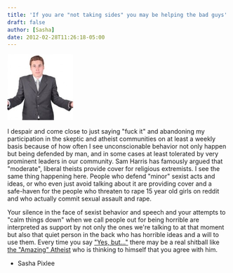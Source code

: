 ```yaml
---
title: 'If you are "not taking sides" you may be helping the bad guys'
draft: false
author: [Sasha]
date: 2012-02-28T11:26:18-05:00
---
```


![](/uploads/2012/02/366-shrug1-150x150.jpg)

I despair and come close to just saying "fuck it" and abandoning my participation in the skeptic and atheist communities on at least a weekly basis because of how often I see unconscionable behavior not only happen but being defended by man, and in some cases at least tolerated by very prominent leaders in our community. Sam Harris has famously argued that "moderate", liberal theists provide cover for religious extremists. I see the same thing happening here. People who defend "minor" sexist acts and ideas, or who even just avoid talking about it are providing cover and a safe-haven for the people who threaten to rape 15 year old girls on reddit and who actually commit sexual assault and rape.

Your silence in the face of sexist behavior and speech and your attempts to "calm things down" when we call people out for being horrible are interpreted as support by not only the ones we're talking to at that moment but also that quiet person in the back who has horrible ideas and a will to use them. Every time you say ["Yes, but..."](http://freethoughtblogs.com/greta/2011/12/29/why-yes-but-is-the-wrong-response-to-misogyny/) there may be a real shitball like[ the "Amazing" Atheist](http://www.morethanmen.org/2012/02/09/what-the-amazing-atheist-and-penn-jillette-say-about-secularism/) who is thinking to himself  that you agree with him.

- Sasha Pixlee